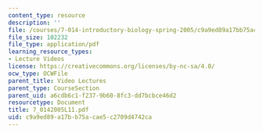 ```yaml
---
content_type: resource
description: ''
file: /courses/7-014-introductory-biology-spring-2005/c9a9ed89a17bb75acae5c2709d4742ca_7_0142005L11.pdf
file_size: 102232
file_type: application/pdf
learning_resource_types:
- Lecture Videos
license: https://creativecommons.org/licenses/by-nc-sa/4.0/
ocw_type: OCWFile
parent_title: Video Lectures
parent_type: CourseSection
parent_uid: a6cdb6c1-f237-9b60-8fc3-dd7bcbce46d2
resourcetype: Document
title: 7_0142005L11.pdf
uid: c9a9ed89-a17b-b75a-cae5-c2709d4742ca
---
```

